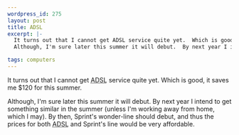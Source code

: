 ```yaml
--- 
wordpress_id: 275
layout: post
title: ADSL
excerpt: |-
  It turns out that I cannot get ADSL service quite yet.  Which is good, it saves me $120 for this summer.<p>
  Although, I'm sure later this summer it will debut.  By next year I intend to get something similar in the summer (unless I'm working away from home, which I may).  By then, Sprints wonder-line should debut, and thus the prices for both ADSL and Sprint's line would be very affordable.

tags: computers
---
```


It turns out that I cannot get <acronym title="Asymmetric Digital Subscriber Line">ADSL</acronym> service quite yet.  Which is good, it saves me $120 for this summer.<p>
Although, I'm sure later this summer it will debut.  By next year I intend to get something similar in the summer (unless I'm working away from home, which I may).  By then, Sprint's wonder-line should debut, and thus the prices for both <acronym title="Asymmetric Digital Subscriber Line">ADSL</acronym> and Sprint's line would be very affordable.
